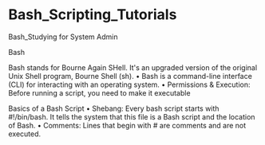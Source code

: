 # Bash_Scripting_Tutorials
Bash_Studying for System Admin

Bash

Bash stands for Bourne Again SHell. It's an upgraded version of the
original Unix Shell program, Bourne Shell (sh).
• Bash is a command-line interface (CLI) for interacting with an
operating system.
• Permissions & Execution: Before running a script, you need to make it executable

Basics of a Bash Script
• Shebang: Every bash script starts with #!/bin/bash.
It tells the system that this file is a Bash script and the location of Bash.
• Comments: Lines that begin with # are comments and are not
executed.





